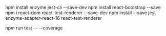 npm install enzyme jest-cli --save-dev
npm install react-bootstrap --save
npm i react-dom react-test-renderer --save-dev
npm install --save jest enzyme-adapter-react-16 react-test-renderer

npm run test -- --coverage